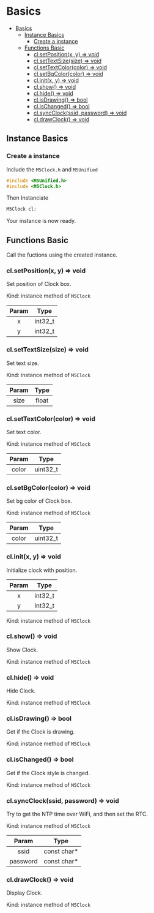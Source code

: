 # Basics

- [Basics](#basics)
  - [Instance Basics](#instance-basics)
    - [Create a instance](#create-a-instance)
  - [Functions Basic](#functions-basic)
    - [cl.setPosition(x, y) => void](#clsetpositionx-y--void)
    - [cl.setTextSize(size) => void](#clsettextsizesize--void)
    - [cl.setTextColor(color) => void](#clsettextcolorcolor--void)
    - [cl.setBgColor(color) => void](#clsetbgcolorcolor--void)
    - [cl.init(x, y) => void](#clinitx-y--void)
    - [cl.show() => void](#clshow--void)
    - [cl.hide() => void](#clhide--void)
    - [cl.isDrawing() => bool](#clisdrawing--bool)
    - [cl.isChanged() => bool](#clischanged--bool)
    - [cl.syncClock(ssid, password) => void](#clsyncclock--void)
    - [cl.drawClock() => void](#cldrawclock--void)

## Instance Basics

### Create a instance

Include the `M5Clock.h` and `M5Unified`

```c++
#include <M5Unified.h>
#include <M5Clock.h>
```

Then Instanciate

```c++
M5Clock cl;
```

Your instance is now ready.

## Functions Basic

Call the fuctions using the created instance.

### cl.setPosition(x, y) => void

Set position of Clock box.

Kind: instance method of `M5Clock`

| Param |  Type   |
| :---: | :-----: |
|   x   | int32_t |
|   y   | int32_t |

### cl.setTextSize(size) => void

Set text size.

Kind: instance method of `M5Clock`

| Param | Type  |
| :---: | :---: |
| size  | float |

### cl.setTextColor(color) => void

Set text color.

Kind: instance method of `M5Clock`

| Param |   Type   |
| :---: | :------: |
| color | uint32_t |

### cl.setBgColor(color) => void

Set bg color of Clock box.

Kind: instance method of `M5Clock`

| Param |   Type   |
| :---: | :------: |
| color | uint32_t |

### cl.init(x, y) => void

Initialize clock with position.

| Param |  Type   |
| :---: | :-----: |
|   x   | int32_t |
|   y   | int32_t |

Kind: instance method of `M5Clock`

### cl.show() => void

Show Clock.

Kind: instance method of `M5Clock`

### cl.hide() => void

Hide Clock.

Kind: instance method of `M5Clock`

### cl.isDrawing() => bool

Get if the Clock is drawing.

Kind: instance method of `M5Clock`

### cl.isChanged() => bool

Get if the Clock style is changed.

Kind: instance method of `M5Clock`

### cl.syncClock(ssid, password) => void

Try to get the NTP time over WiFi, and then set the RTC.

Kind: instance method of `M5Clock`

|  Param   |     Type     |
| :------: | :----------: |
|   ssid   | const char\* |
| password | const char\* |

### cl.drawClock() => void

Display Clock.

Kind: instance method of `M5Clock`
